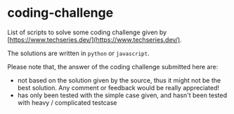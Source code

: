 # coding-challenge

List of scripts to solve some coding challenge given by [https://www.techseries.dev/](https://www.techseries.dev/).

The solutions are written in `python` or `javascript`.

Please note that, the answer of the coding challenge submitted here are:

- not based on the solution given by the source, thus it might not be the best solution. Any comment or feedback would be really appreciated!
- has only been tested with the simple case given, and hasn't been tested with heavy / complicated testcase
